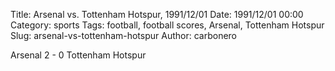 Title: Arsenal vs. Tottenham Hotspur, 1991/12/01
Date: 1991/12/01 00:00
Category: sports
Tags: football, football scores, Arsenal, Tottenham Hotspur
Slug: arsenal-vs-tottenham-hotspur
Author: carbonero


Arsenal 2 - 0 Tottenham Hotspur
